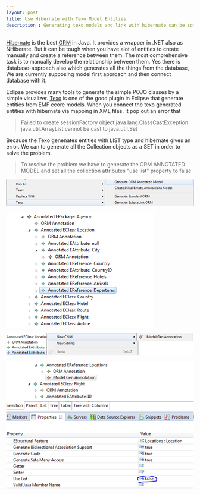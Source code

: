 ```yaml
---
layout: post
title: Use Hibernate with Texo Model Entities
description : Generating texo models and link with hibernate can be sometime rude giving exception as Failed to create sessionFactory ArrayList cannot be cast to Set
---
```



[Hibernate](http://hibernate.org/orm/) is the best [ORM](https://en.wikipedia.org/wiki/Object-relational_mapping) in Java. It provides a wrapper in .NET also as NHiberate.
But it can be tough when you have alot of entities to create manually and create a reference between them. The most comprehensive task is to manually develop the relationship between them. Yes there is database-approach also which generates all the things from the database, We are currently supposing model first approach and then connect database with it. 

Eclipse provides many tools to generate the simple POJO classes by a simple visualizer. [Texo](http://wiki.eclipse.org/Texo) is one of the good plugin in Eclipse that generate entities from EMF ecore models. When you connect the texo generated entities with hibernate via mapping in XML files. It pop out an error that

<blockquote>
<p>
Failed to create sessionFactory object.java.lang.ClassCastException: java.util.ArrayList cannot be cast to java.util.Set
</p>
</blockquote>


Because the Texo genenates entities with LIST type and hibernate gives an error. We can to generate all the Collection objects as a SET in order to solve the problem.
<blockquote>
<p>
To resolve the problem we have to generate the ORM ANNOTATED MODEL and set all the collection attributes "use list" property to false
</p>
</blockquote>


![Generate the Texo Hibernate](/img/texo_hibernate1.PNG)


![Selecting the collection object](/img/texo_hibernate2.PNG)


![Create new Gen Annotation for object](/img/texo_hibernate3.PNG)


![set use list = false](/img/texo_hibernate4.PNG)




